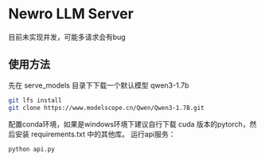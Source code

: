 # Newro LLM Server

目前未实现并发，可能多请求会有bug

## 使用方法
先在 serve_models 目录下下载一个默认模型 qwen3-1.7b
```bash
git lfs install
git clone https://www.modelscope.cn/Qwen/Qwen3-1.7B.git
```

配置conda环境，如果是windows环境下建议自行下载 cuda 版本的pytorch，然后安装 requirements.txt 中的其他库。
运行api服务：
```bash
python api.py
```
